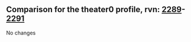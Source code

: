 ## Comparison for the theater0 profile, rvn: [2289](https://github.com/PRO100KatYT/FortniteProfileRevisions/tree/main/profiles/theater0/2289%20theater0.json)-[2291](https://github.com/PRO100KatYT/FortniteProfileRevisions/tree/main/profiles/theater0/2291%20theater0.json)

No changes
